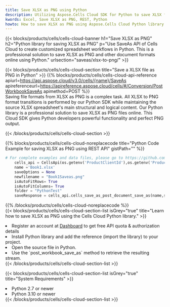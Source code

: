```yaml
---
title: Save XLSX as PNG using Python 
description: Utilizing Aspose.Cells Cloud SDK for Python to save XLSX format file as PNG format file. 
kwords: Excel, Save XLSX as PNG, REST, Python
howto: How to save XLSX as PNG using Aspose.Cells Cloud Python library.
---
```



{{< blocks/products/cells/cells-cloud-banner h1="Save XLSX as PNG" h2="Python library for saving XLSX as PNG" p="Use SaveAs API of Cells Cloud to create customized spreadsheet workflows in Python. This is a professional solution to save XLSX as PNG and other document formats online using Python." urlsection="saveas/xlsx-to-png/" >}}

{{< blocks/products/cells/cells-cloud-section  title="Save a XLSX file as PNG in Python" >}}
{{% blocks/products/cells/cells-cloud-api-reference  apiurl=https://api.aspose.cloud/v3.0/cells/{name}/SaveAs  apireferenceurl=https://apireference.aspose.cloud/cells/#/Conversion/PostWorkbookSaveAs  apimethod=POST %}}
<br/>
Saving file formats from XLSX as PNG is a complex task. All XLSX to PNG format transitions is performed by our Python SDK while maintaining the source XLSX spreadsheet's main structural and logical content. Our Python library is a professional solution to save XLSX as PNG files online. This Cloud SDK gives Python developers powerful functionality and perfect PNG output.

{{< /blocks/products/cells/cells-cloud-section >}}

{{% blocks/products/cells/cells-cloud-noreplacecode title="Python Code Example for saving XLSX as PNG using REST API" gistPath="" %}}
  
```python
# For complete examples and data files, please go to https://github.com/aspose-cells-cloud/aspose-cells-cloud-python/
    cells_api = CellsApi(os.getenv('ProductClientId'),os.getenv('ProductClientSecret'))
    name ='Book1.xlsx'    
    saveOptions = None
    newfilename = "Book1Saveas.png"
    isAutoFitRows= True
    isAutoFitColumns= True
    folder = "PythonTest"
    saveResponse = cells_api.cells_save_as_post_document_save_as(name,save_options=saveOptions, newfilename=(folder +'/' + newfilename),folder=folder)
```
  
{{% /blocks/products/cells/cells-cloud-noreplacecode  %}}
<br/>
{{< blocks/products/cells/cells-cloud-section-list isGrey="true"  title="Learn how to save XLSX as PNG using the Cells Cloud Python library." >}}
<li>Register an account at <a href="https://dashboard.aspose.cloud/">Dashboard</a> to get free API quota & authorization details</li>
<li>Install Python library and add the reference (import the library) to your project.</li>
<li>Open the source file in Python.</li>
<li>Use the `post_workbook_save_as` method to retrieve the resulting stream.</li>
{{< /blocks/products/cells/cells-cloud-section-list >}}

{{< blocks/products/cells/cells-cloud-section-list isGrey="true"  title="System Requirements" >}}
<li>Python 2.7 or newer</li>
<li>Python 3.10 or newer</li>
{{< /blocks/products/cells/cells-cloud-section-list >}}
